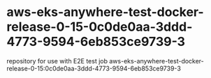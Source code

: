 # aws-eks-anywhere-test-docker-release-0-15-0c0de0aa-3ddd-4773-9594-6eb853ce9739-3
repository for use with E2E test job aws-eks-anywhere-test-docker-release-0-15:0c0de0aa-3ddd-4773-9594-6eb853ce9739-3
